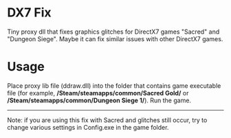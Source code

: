 # DX7 Fix

Tiny proxy dll that fixes graphics glitches for DirectX7 games "Sacred" and "Dungeon Siege". Maybe it can fix similar issues with other DirectX7 games.


# Usage

Place proxy lib file (ddraw.dll) into the folder that contains game executable file (for example, **/Steam/steamapps/common/Sacred Gold/** or **/Steam/steamapps/common/Dungeon Siege 1/**). Run the game.
***
Note: if you are using this fix with Sacred and glitches still occur, try to change various settings in Config.exe in the game folder.

